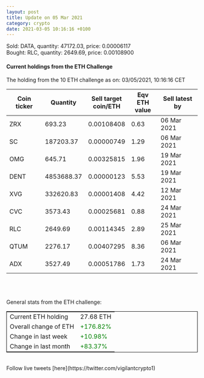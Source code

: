 ```yaml
---
layout: post
title: Update on 05 Mar 2021
category: crypto
date: 2021-03-05 10:16:16 +0100
---
```

<!-- Global site tag (gtag.js) - Google Analytics -->
<script async src="https://www.googletagmanager.com/gtag/js?id=UA-103831149-5"></script>
<script>
  window.dataLayer = window.dataLayer || [];
  function gtag(){dataLayer.push(arguments);}
  gtag('js', new Date());

  gtag('config', 'UA-103831149-5');
</script>
Sold: DATA, quantity:     47172.03, price:   0.00006117<br>Bought: RLC, quantity:      2649.69, price:   0.00108900<br>

#### Current holdings from the ETH Challenge

The holding from the 10 ETH challenge as on: 03/05/2021, 10:16:16 CET

|Coin ticker|Quantity|Sell target<br>coin/ETH|Eqv ETH<br>value|Sell latest by|
|-----------|--------|-----------|-----------|--------------|
ZRX|693.23|  0.00108408|0.63|06 Mar 2021|
SC|187203.37|  0.00000749|1.29|06 Mar 2021|
OMG|645.71|  0.00325815|1.96|19 Mar 2021|
DENT|4853688.37|  0.00000123|5.53|19 Mar 2021|
XVG|332620.83|  0.00001408|4.42|12 Mar 2021|
CVC|3573.43|  0.00025681|0.88|24 Mar 2021|
RLC|2649.69|  0.00114345|2.89|25 Mar 2021|
QTUM|2276.17|  0.00407295|8.36|06 Mar 2021|
ADX|3527.49|  0.00051786|1.73|24 Mar 2021|

<br>
<br>
<br>
General stats from the ETH challenge:

<table style="border:1px solid black;margin-left:auto;margin-right:auto;">
	<tbody>
	<tr>
		<td>Current ETH holding</td>
		<td>     27.68 ETH</td>
	</tr>
	<tr>
		<td>Overall change of ETH</td>
		<td><font color="green">+176.82%</font></td>
	</tr>
	<tr>
		<td>Change in last week</td>
		<td><font color="green">+10.98%</font></td>
	</tr>
	<tr>
		<td>Change in last month</td>
		<td><font color="green">+83.37%</font></td>
	</tr>
	</tbody>
</table>

<br>
Follow live tweets [here](https://twitter.com/vigilantcrypto1)
<br>
<br>